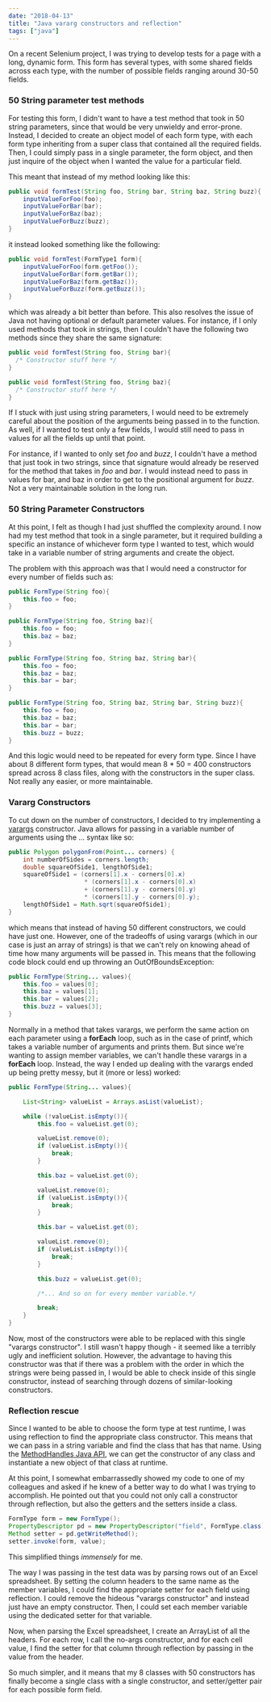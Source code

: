 ```yaml
---
date: "2018-04-13"
title: "Java vararg constructors and reflection"
tags: ["java"]
---
```


On a recent Selenium project, I was trying to develop tests for a page with a long, dynamic form. This form has several types, with some shared fields across each type, with the number of possible fields ranging around 30-50 fields.

### 50 String parameter test methods

For testing this form, I didn't want to have a test method that took in 50 string parameters, since that would be very unwieldy and error-prone. Instead, I decided to create an object model of each form type, with each form type inheriting from a super class that contained all the required fields. Then, I could simply pass in a single parameter, the form object, and then just inquire of the object when I wanted the value for a particular field.

This meant that instead of my method looking like this:

```java
public void formTest(String foo, String bar, String baz, String buzz){
    inputValueForFoo(foo);
    inputValueForBar(bar);
    inputValueForBaz(baz);
    inputValueForBuzz(buzz);
}
```

it instead looked something like the following:

```java
public void formTest(FormType1 form){
    inputValueForFoo(form.getFoo());
    inputValueForBar(form.getBar());
    inputValueForBaz(form.getBaz());
    inputValueForBuzz(form.getBuzz());
}
```

which was already a bit better than before. This also resolves the issue of Java not having optional or default parameter values. For instance, if I only used methods that took in strings, then I couldn't have the following two methods since they share the same signature:

```java
public void formTest(String foo, String bar){
  /* Constructor stuff here */
}

public void formTest(String foo, String baz){
  /* Constructor stuff here */
}
```

If I stuck with just using string parameters, I would need to be extremely careful about the position of the arguments being passed in to the function. As well, if I wanted to test only a few fields, I would still need to pass in values for all the fields up until that point.

For instance, if I wanted to only set _foo_ and _buzz_, I couldn't have a method that just took in two strings, since that signature would already be reserved for the method that takes in _foo_ and _bar_. I would instead need to pass in values for bar, and baz in order to get to the positional argument for _buzz_. Not a very maintainable solution in the long run.

### 50 String Parameter Constructors

At this point, I felt as though I had just shuffled the complexity around. I now had my test method that took in a single parameter, but it required building a specific an instance of whichever form type I wanted to test, which would take in a variable number of string arguments and create the object.

The problem with this approach was that I would need a constructor for every number of fields such as:

```java
public FormType(String foo){
    this.foo = foo;
}

public FormType(String foo, String baz){
    this.foo = foo;
    this.baz = baz;
}

public FormType(String foo, String baz, String bar){
    this.foo = foo;
    this.baz = baz;
    this.bar = bar;
}

public FormType(String foo, String baz, String bar, String buzz){
    this.foo = foo;
    this.baz = baz;
    this.bar = bar;
    this.buzz = buzz;
}
```

And this logic would need to be repeated for every form type. Since I have about 8 different form types, that would mean 8 \* 50 = 400 constructors spread across 8 class files, along with the constructors in the super class. Not really any easier, or more maintainable.

### Vararg Constructors

To cut down on the number of constructors, I decided to try implementing a [varargs](https://docs.oracle.com/javase/8/docs/technotes/guides/language/varargs.html) constructor. Java allows for passing in a variable number of arguments using the ... syntax like so:

```java
public Polygon polygonFrom(Point... corners) {
    int numberOfSides = corners.length;
    double squareOfSide1, lengthOfSide1;
    squareOfSide1 = (corners[1].x - corners[0].x)
                     * (corners[1].x - corners[0].x)
                     + (corners[1].y - corners[0].y)
                     * (corners[1].y - corners[0].y);
    lengthOfSide1 = Math.sqrt(squareOfSide1);
}
```

which means that instead of having 50 different constructors, we could have just one. However, one of the tradeoffs of using varargs (which in our case is just an array of strings) is that we can't rely on knowing ahead of time how many arguments will be passed in. This means that the following code block could end up throwing an OutOfBoundsException:

```java
public FormType(String... values){
    this.foo = values[0];
    this.baz = values[1];
    this.bar = values[2];
    this.buzz = values[3];
}
```

Normally in a method that takes varargs, we perform the same action on each parameter using a **forEach** loop, such as in the case of printf, which takes a variable number of arguments and prints them. But since we're wanting to assign member variables, we can't handle these varargs in a **forEach** loop. Instead, the way I ended up dealing with the varargs ended up being pretty messy, but it (more or less) worked:

```java
public FormType(String... values){

    List<String> valueList = Arrays.asList(valueList);

    while (!valueList.isEmpty()){
        this.foo = valueList.get(0);

        valueList.remove(0);
        if (valueList.isEmpty()){
            break;
        }

        this.baz = valueList.get(0);

        valueList.remove(0);
        if (valueList.isEmpty()){
            break;
        }

        this.bar = valueList.get(0);

        valueList.remove(0);
        if (valueList.isEmpty()){
            break;
        }

        this.buzz = valueList.get(0);

        /*... And so on for every member variable.*/

        break;
    }
}
```

Now, most of the constructors were able to be replaced with this single "varargs constructor". I still wasn't happy though - it seemed like a terribly ugly and inefficient solution. However, the advantage to having this constructor was that if there was a problem with the order in which the strings were being passed in, I would be able to check inside of this single constructor, instead of searching through dozens of similar-looking constructors.

### Reflection rescue

Since I wanted to be able to choose the form type at test runtime, I was using reflection to find the appropriate class constructor. This means that we can pass in a string variable and find the class that has that name. Using the [MethodHandles Java API](https://docs.oracle.com/javase/8/docs/api/java/lang/invoke/MethodHandles.html), we can get the constructor of any class and instantiate a new object of that class at runtime.

At this point, I somewhat embarrassedly showed my code to one of my colleagues and asked if he knew of a better way to do what I was trying to accomplish. He pointed out that you could not only call a constructor through reflection, but also the getters and the setters inside a class.

```java
FormType form = new FormType();
PropertyDescriptor pd = new PropertyDescriptor("field", FormType.class);
Method setter = pd.getWriteMethod();
setter.invoke(form, value);
```

This simplified things _immensely_ for me.

The way I was passing in the test data was by parsing rows out of an Excel spreadsheet. By setting the column headers to the same name as the member variables, I could find the appropriate setter for each field using reflection. I could remove the hideous "varargs constructor" and instead just have an empty constructor. Then, I could set each member variable using the dedicated setter for that variable.

Now, when parsing the Excel spreadsheet, I create an ArrayList of all the headers. For each row, I call the no-args constructor, and for each cell value, I find the setter for that column through reflection by passing in the value from the header.

So much simpler, and it means that my 8 classes with 50 constructors has finally become a single class with a single constructor, and setter/getter pair for each possible form field.
